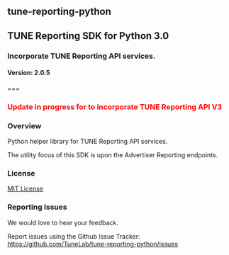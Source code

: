 <h2>tune-reporting-python</h2>
<h2>TUNE Reporting SDK for Python 3.0</h2>
<h3>Incorporate TUNE Reporting API services.</h3>
<h4>Version: 2.0.5</h4>
===

<h3 style="color:red;">Update in progress for to incorporate TUNE Reporting API V3</h3>

<!-- Overview -->

<a id="sdk_overview" name="sdk_overview"></a>
### Overview

Python helper library for TUNE Reporting API services.

The utility focus of this SDK is upon the Advertiser Reporting endpoints.

<!-- Licenses -->

<a id="sdk_license" name="sdk_license"></a>
### License

[MIT License](http://opensource.org/licenses/MIT)


<a id="sdk_issues" name="sdk_issues"></a>
### Reporting Issues

We would love to hear your feedback.

Report issues using the Github Issue Tracker: https://github.com/TuneLab/tune-reporting-python/issues
